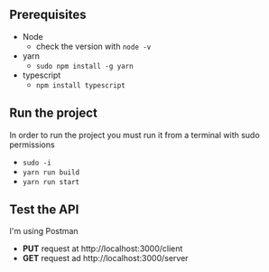 ## Prerequisites
- Node
  - check the version with `node -v`
- yarn
  - `sudo npm install -g yarn`
- typescript
  - `npm install typescript`

## Run the project
In order to run the project you must run it from a terminal with sudo permissions
- `sudo -i`
- `yarn run build`
- `yarn run start`

## Test the API
I'm using Postman
- **PUT** request at http://localhost:3000/client
- **GET** request ad http://localhost:3000/server
